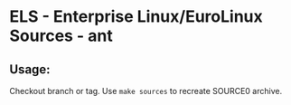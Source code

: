 # ELS - Enterprise Linux/EuroLinux Sources - ant
 
## Usage:
  Checkout branch or tag. Use `make sources` to recreate  SOURCE0 archive.
